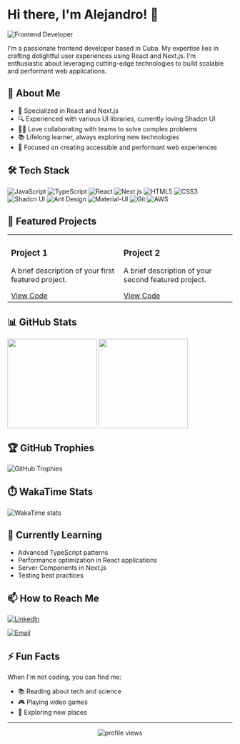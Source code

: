 # Hi there, I'm Alejandro! 👋

![Frontend Developer](https://img.shields.io/badge/Frontend-Developer-blue?style=for-the-badge)

I'm a passionate frontend developer based in Cuba. My expertise lies in crafting delightful user experiences using React and Next.js. I'm enthusiastic about leveraging cutting-edge technologies to build scalable and performant web applications.

## 🧐 About Me

- 🚀 Specialized in React and Next.js
- 🔍 Experienced with various UI libraries, currently loving Shadcn UI
- 👨‍💻 Love collaborating with teams to solve complex problems
- 📚 Lifelong learner, always exploring new technologies
- 🎯 Focused on creating accessible and performant web experiences

## 🛠️ Tech Stack

![JavaScript](https://img.shields.io/badge/-JavaScript-F7DF1E?style=flat-square&logo=javascript&logoColor=black)
![TypeScript](https://img.shields.io/badge/-TypeScript-3178C6?style=flat-square&logo=typescript&logoColor=white)
![React](https://img.shields.io/badge/-React-61DAFB?style=flat-square&logo=react&logoColor=black)
![Next.js](https://img.shields.io/badge/-Next.js-000000?style=flat-square&logo=next.js&logoColor=white)
![HTML5](https://img.shields.io/badge/-HTML5-E34F26?style=flat-square&logo=html5&logoColor=white)
![CSS3](https://img.shields.io/badge/-CSS3-1572B6?style=flat-square&logo=css3&logoColor=white)
![Shadcn UI](https://img.shields.io/badge/-Shadcn%20UI-000000?style=flat-square&logo=shadcnui&logoColor=white)
![Ant Design](https://img.shields.io/badge/-Ant%20Design-0170FE?style=flat-square&logo=ant-design&logoColor=white)
![Material-UI](https://img.shields.io/badge/-Material%20UI-0081CB?style=flat-square&logo=material-ui&logoColor=white)
![Git](https://img.shields.io/badge/-Git-F05032?style=flat-square&logo=git&logoColor=white)
![AWS](https://img.shields.io/badge/-AWS-232F3E?style=flat-square&logo=amazon-aws&logoColor=white)

## 🚀 Featured Projects

<table>
  <tr>
    <td valign="top" width="50%">
      <h3>Project 1</h3>
      <p>A brief description of your first featured project.</p>
      <a href="https://github.com/yourusername/project1">View Code</a>
    </td>
    <td valign="top" width="50%">
      <h3>Project 2</h3>
      <p>A brief description of your second featured project.</p>
      <a href="https://github.com/yourusername/project2">View Code</a>
    </td>
  </tr>
</table>

## 📊 GitHub Stats

  <img height=200 align="center" src="https://github-readme-stats.vercel.app/api?username=durantdurant95&theme=transparent&hide_border=true" />
  <img height=200 align="center" src="https://github-readme-stats.vercel.app/api/top-langs?username=durantdurant95&layout=compact&langs_count=8&card_width=400&theme=transparent&hide_border=true" />

## 🏆 GitHub Trophies

  <img alt="GitHub Trophies" src="https://github-profile-trophy.vercel.app/?username=durantdurant95&theme=gruvbox&margin-w=15&margin-h=15&column=7" />

## ⏱️ WakaTime Stats

  <img alt="WakaTime stats" src="https://github-readme-stats.vercel.app/api/wakatime?username=durantdurant95&theme=transparent&hide_border=true">

## 🌱 Currently Learning

- Advanced TypeScript patterns
- Performance optimization in React applications
- Server Components in Next.js
- Testing best practices

## 📫 How to Reach Me

[![LinkedIn](https://img.shields.io/badge/LinkedIn-0077B5?style=for-the-badge&logo=linkedin&logoColor=white)](https://www.linkedin.com/in/alejandro-p%C3%A9rez-dur%C3%A1n-754a8324a)

[![Email](https://img.shields.io/badge/Email-D14836?style=for-the-badge&logo=gmail&logoColor=white)](mailto:apduran95@gmail.com)

## ⚡ Fun Facts

When I'm not coding, you can find me:

- 📚 Reading about tech and science
- 🎮 Playing video games
- 🚶 Exploring new places

---

<p align="center">
  <img src="https://komarev.com/ghpvc/?username=durantdurant95&label=Profile%20views&color=0e75b6&style=flat" alt="profile views" />
</p>
